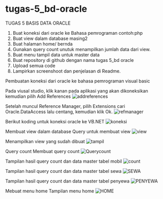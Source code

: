 # tugas-5_bd-oracle
TUGAS 5 BASIS DATA ORACLE
1.	Buat koneksi dari oracle ke Bahasa pemrograman contoh:php
2.	Buat view dalam database masing2
3.	Buat halaman home/ bernda
4.	Gunakan query count unutuk menampilkan jumlah data dari view.
5.	Buat menu tampil data untuk master data
6.	Buat repository di github dengan nama tugas 5_bd oracle
7.	Upload semua code
8.	Lampirkan screenshoot dan penjelasan di Readme.

Pembuatan koneksi dari oracle ke bahasa pemrograman visual basic

Pada viusal studio, klik kanan pada aplikasi yang akan dikoneksikan kemudian pilih Add References
![addreferences](https://user-images.githubusercontent.com/45530085/150466130-0a58095e-44f7-4547-888a-c527f92abeb9.jpg)














Setelah muncul Reference Manager, pilih  Extensions cari Oracle.DataAccess lalu centang, kemudian klik Ok.
![refmanager](https://user-images.githubusercontent.com/45530085/150466834-020d88b3-2c88-42a0-9f61-afc62df803a9.jpg)




















Berikut koding untuk koneksi oracle ke VB.NET
![koneksi](https://user-images.githubusercontent.com/45530085/150466214-ab689e47-79b9-4f52-b1e0-208dc0bc9329.jpg)












Membuat view dalam database
Query untuk membuat view
![view](https://user-images.githubusercontent.com/45530085/150466222-eac2ca66-dca5-4d72-9096-17ff75dad8cb.jpg)



















Menampilkan view yang sudah dibuat
![tampil](https://user-images.githubusercontent.com/45530085/150466230-a9ebe561-a8f0-472d-b815-ffbe7f488218.jpg)




Query count
Membuat query count
![Querycount](https://user-images.githubusercontent.com/45530085/150466271-f52c52d4-c508-4da2-bf75-4675f11529a6.jpg)
 
Tampilan hasil query count dan data master tabel mobil
![count](https://user-images.githubusercontent.com/45530085/150466296-faa0d035-7aad-4dc3-9aca-55a9885fe833.jpg)

 



Tampilan hasil query count dan data master tabel sewa
![SEWA](https://user-images.githubusercontent.com/45530085/150466306-d226b940-6fe7-4de4-8bff-1ab82244ea23.jpg)
 

Tampilan hasil query count dan data master tabel penyewa
![PENYEWA](https://user-images.githubusercontent.com/45530085/150466318-f340473c-e22d-4f3d-9ff8-2cac9e4fd1a1.jpg)
 

Mebuat menu home
Tampilan menu home
![HOME](https://user-images.githubusercontent.com/45530085/150474805-18ea804c-6ef3-414a-bae7-577b04f24282.jpg)



